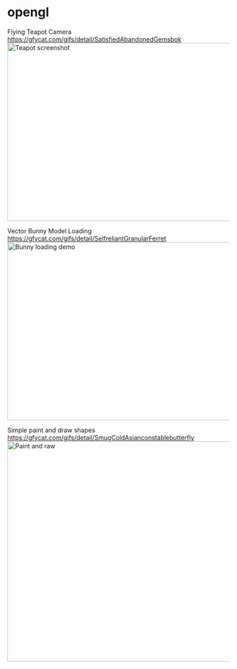 # opengl

Flying Teapot Camera
<a href="https://gfycat.com/gifs/detail/SatisfiedAbandonedGemsbok">https://gfycat.com/gifs/detail/SatisfiedAbandonedGemsbok</a>
<img alt="Teapot screenshot" src="https://github.com/gregoryenriquez/opengl/blob/master/assignment2/flying_tea_ss.png" width="720" height="404"/></a>

Vector Bunny Model Loading
<a href="https://gfycat.com/gifs/detail/SelfreliantGranularFerret">https://gfycat.com/gifs/detail/SelfreliantGranularFerret</a>
<img alt="Bunny loading demo" src="https://github.com/gregoryenriquez/opengl/blob/master/bunny_model.png" width="720" height="404"/></a>

Simple paint and draw shapes
<a href="https://gfycat.com/gifs/detail/SmugColdAsianconstablebutterfly">https://gfycat.com/gifs/detail/SmugColdAsianconstablebutterfly</a>
<img alt="Paint and raw" src="https://github.com/gregoryenriquez/opengl/blob/master/assignment4/paintndrawss.png" width="650" height="500"/></a>
